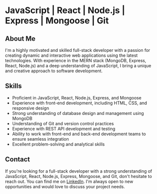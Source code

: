 # JavaScript | React | Node.js | Express | Mongoose | Git

## About Me

I'm a highly motivated and skilled full-stack developer with a passion for creating dynamic and interactive web applications using the latest technologies. With experience in the MERN stack (MongoDB, Express, React, Node.js) and a deep understanding of JavaScript, I bring a unique and creative approach to software development.

## Skills

- Proficient in JavaScript, React, Node.js, Express, and Mongoose
- Experience with front-end development, including HTML, CSS, and responsive design
- Strong understanding of database design and management using MongoDB
- Understanding of Git and version control practices
- Experience with REST API development and testing
- Ability to work with front-end and back-end development teams to ensure seamless integration
- Excellent problem-solving and analytical skills

## Contact

If you're looking for a full-stack developer with a strong understanding of JavaScript, React, Node.js, Express, Mongoose, and Git, don't hesitate to reach out. You can find me on [LinkedIn](https://www.linkedin.com/in/prashantanshgupta/). I'm always open to new opportunities and would love to discuss your project needs.


<!---
prashantanshgupta/prashantanshgupta is a ✨ special ✨ repository because its `README.md` (this file) appears on your GitHub profile.
You can click the Preview link to take a look at your changes.
## Projects
### [Project Name]
- Brief description of the project
- Technologies used: React, Node.js, Express, MongoDB, Git

### [Project Name]
- Brief description of the project
- Technologies used: React, Node.js, Express, MongoDB, Git
--->
